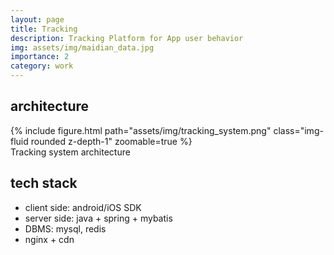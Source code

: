 ```yaml
---
layout: page
title: Tracking
description: Tracking Platform for App user behavior
img: assets/img/maidian_data.jpg
importance: 2
category: work
---
```

## architecture

<div class="row mt-3">
    <div class="col-sm mt-3 mt-md-0">
        {% include figure.html path="assets/img/tracking_system.png" class="img-fluid rounded z-depth-1" zoomable=true %}
    </div>
</div>
<div class="caption">
  Tracking system architecture
</div>

## tech stack
* client side: android/iOS SDK
* server side: java + spring + mybatis 
* DBMS: mysql, redis
* nginx + cdn


